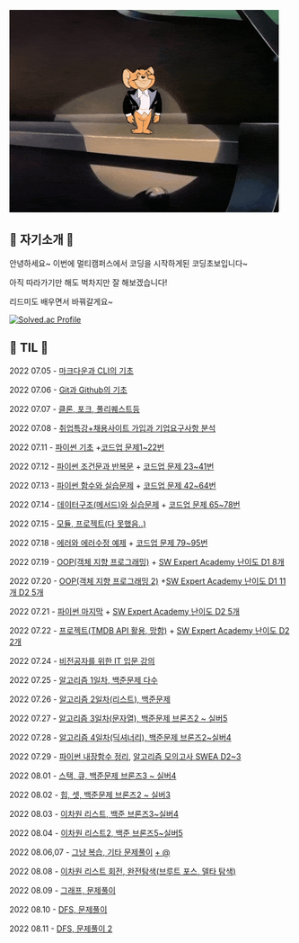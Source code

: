 ![제리](Readme.assets/제리.gif)

## 🐧 자기소개 🐧

안녕하세요~ 이번에 멀티캠퍼스에서 코딩을 시작하게된 코딩초보입니다~

아직 따라가기만 해도 벅차지만 잘 해보겠습니다!

리드미도 배우면서 바꿔갈게요~



[![Solved.ac Profile](http://mazassumnida.wtf/api/v2/generate_badge?boj=dolphin0731)](https://solved.ac/dolphin0731/)






## 🐶 TIL 🐶

2022 07.05 - [마크다운과 CLI의 기초](https://github.com/Raven712/TIL/tree/master/첫주/1일)

2022 07.06 - [Git과 Github의 기초](https://github.com/Raven712/TIL/tree/master/첫주/2일)

2022 07.07 - [클론, 포크, 풀리퀘스트등](https://github.com/Raven712/TIL/tree/master/첫주/3일)

2022 07.08 - [취업특강+채용사이트 가입과 기업요구사항 분석](https://github.com/Raven712/TIL/tree/master/첫주/4일)

2022 07.11 - [파이썬 기초](https://github.com/Raven712/TIL/tree/master/둘째주/5일) +[코드업 문제1~22번](https://github.com/Raven712/python)

2022 07.12 - [파이썬 조건문과 반복문](https://github.com/Raven712/TIL/tree/master/둘째주/6일) + [코드업 문제 23~41번](https://github.com/Raven712/TIL/tree/master/둘째주/6일/코드업문제%202일차)

2022 07.13 - [파이썬 함수와 실습문제](https://github.com/Raven712/TIL/tree/master/둘째주/7일) + [코드업 문제 42~64번](https://github.com/Raven712/TIL/tree/master/둘째주/7일/코드업문제3일차)

2022 07.14 - [데이터구조(메서드)와 실습문제](https://github.com/Raven712/TIL/tree/master/둘째주/8일) + [코드업 문제 65~78번](https://github.com/Raven712/TIL/tree/master/둘째주/8일/코드업문제)

2022 07.15 - [모듈, 프로젝트(다 못했음..)](https://github.com/Raven712/TIL/tree/master/둘째주/9일)

2022 07.18 - [에러와 에러수정 예제](https://github.com/Raven712/TIL/tree/master/셋째주/10일) + [코드업 문제 79~95번](https://github.com/Raven712/TIL/tree/master/셋째주/10일/코드업문제)

2022 07.19 - [OOP(객체 지향 프로그래밍)](https://github.com/Raven712/TIL/tree/master/셋째주/11일) + [SW Expert Academy 난이도 D1 8개](https://github.com/Raven712/TIL/tree/master/셋째주/11일/SWEA)

2022 07.20 - [OOP(객체 지향 프로그래밍 2)](https://github.com/Raven712/TIL/tree/master/셋째주/12일(OOP2)) +[SW Expert Academy 난이도 D1 11개 D2 5개](https://github.com/Raven712/TIL/tree/master/셋째주/12일(OOP2)/SWEA)

2022 07.21 - [파이썬 마지막](https://github.com/Raven712/TIL/tree/master/셋째주/13일%20-%20파이썬%20마지막) + [SW Expert Academy 난이도 D2 5개](https://github.com/Raven712/TIL/tree/master/셋째주/13일%20-%20파이썬%20마지막/SWEA)

2022 07.22 - [프로젝트(TMDB API 활용, 망함)](https://github.com/Raven712/01-PJT-02/tree/main/3회차/김기명) + [SW Expert Academy 난이도 D2 2개](https://github.com/Raven712/TIL/tree/master/셋째주/14일(프로젝트)/swea)

2022 07.24 - [비전공자를 위한 IT 입문 강의](https://github.com/Raven712/TIL/tree/master/셋째주/15일(MLP인강))

2022 07.25 - [알고리즘 1일차, 백준문제 다수](https://github.com/Raven712/TIL/tree/master/넷째주/16일차(알고리즘1일))

2022 07.26 - [알고리즘 2일차(리스트), 백준문제](https://github.com/Raven712/TIL/tree/master/넷째주/17일차(알고리즘2일))

2022 07.27 - [알고리즘 3일차(문자열), 백준문제 브론즈2 ~ 실버5](https://github.com/Raven712/TIL/tree/master/넷째주/18일차(알고리즘3일))

2022 07.28 - [알고리즘 4일차(딕셔너리), 백준문제 브론즈2~실버4](https://github.com/Raven712/TIL/tree/master/넷째주/19일차(딕셔너리))

2022 07.29 - [파이썬 내장함수 정리](https://github.com/Raven712/TIL/tree/master/넷째주/20일차), [알고리즘 모의고사 SWEA D2~3](https://github.com/Raven712/01-PJT-03/tree/master/3회차/김기명)

2022 08.01 - [스택, 큐, 백준문제 브론즈3 ~ 실버4](https://github.com/Raven712/TIL/tree/master/5주/21일-스택%2C%20큐)

2022 08.02 - [힙, 셋, 백준문제 브론즈2 ~ 실버3](https://github.com/Raven712/TIL/tree/master/5주/22일-힙%2C%20셋)

2022 08.03 - [이차원 리스트, 백준 브론즈3~실버4](https://github.com/Raven712/TIL/tree/master/5주/23일-이차원%20리스트)

2022 08.04 - [이차원 리스트2, 백준 브론즈5~실버5](https://github.com/Raven712/TIL/tree/master/5주/24일-이차원%20리스트2)

2022 08.06,07 - [그냥 복습, 기타 문제풀이](https://github.com/Raven712/TIL/tree/master/5주/26일(토요일)) [+ @](https://github.com/Raven712/TIL/tree/master/5주/27일(일요일))

2022 08.08 - [이차원 리스트 회전, 완전탐색(브루트 포스, 델타 탐색)](https://github.com/Raven712/TIL/tree/master/6주/28일(회전%2C%20브루트포스%2C%20델타탐색))

2022 08.09 - [그래프, 문제풀이](https://github.com/Raven712/TIL/tree/master/6주/29일(그래프))

2022 08.10 - [DFS, 문제풀이](https://github.com/Raven712/TIL/tree/master/6주/30일(DFS))

2022 08.11 - [DFS, 문제풀이 2](https://github.com/Raven712/TIL/tree/master/6주/31일)

